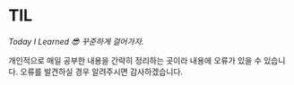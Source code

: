 # TIL
*Today I Learned 😎 꾸준하게 걸어가자.*

개인적으로 매일 공부한 내용을 간략히 정리하는 곳이라
내용에 오류가 있을 수 있습니다. 
오류를 발견하실 경우 알려주시면 감사하겠습니다.
